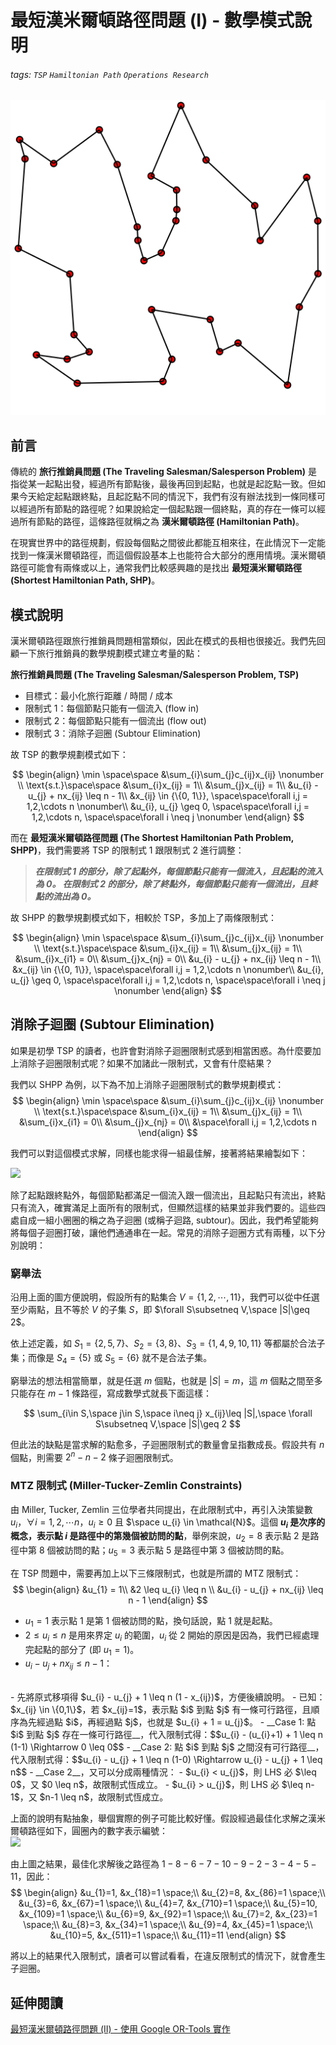 最短漢米爾頓路徑問題 (I) - 數學模式說明
===

###### tags: `TSP` `Hamiltonian Path` `Operations Research`

![TSP 示意圖](/posts/shp-intro/tsp.png)

## 前言
傳統的 __旅行推銷員問題 (The Traveling Salesman/Salesperson Problem)__ 是指從某一起點出發，經過所有節點後，最後再回到起點，也就是起訖點一致。但如果今天給定起點跟終點，且起訖點不同的情況下，我們有沒有辦法找到一條同樣可以經過所有節點的路徑呢？如果說給定一個起點跟一個終點，真的存在一條可以經過所有節點的路徑，這條路徑就稱之為 __漢米爾頓路徑 (Hamiltonian Path)__。

在現實世界中的路徑規劃，假設每個點之間彼此都能互相來往，在此情況下一定能找到一條漢米爾頓路徑，而這個假設基本上也能符合大部分的應用情境。漢米爾頓路徑可能會有兩條或以上，通常我們比較感興趣的是找出 __最短漢米爾頓路徑 (Shortest Hamiltonian Path, SHP)__。


## 模式說明
漢米爾頓路徑跟旅行推銷員問題相當類似，因此在模式的長相也很接近。我們先回顧一下旅行推銷員的數學規劃模式建立考量的點：

__旅行推銷員問題 (The Traveling Salesman/Salesperson Problem, TSP)__
- 目標式：最小化旅行距離 / 時間 / 成本
- 限制式 1：每個節點只能有一個流入 (flow in)
- 限制式 2：每個節點只能有一個流出 (flow out)
- 限制式 3：消除子迴圈 (Subtour Elimination)

故 TSP 的數學規劃模式如下：
<!-- latex 中的 & 表對齊的位置 -->
$$
\begin{align}
    \min \space\space &\sum_{i}\sum_{j}c_{ij}x_{ij} \nonumber \\
    \text{s.t.}\space\space &\sum_{i}x_{ij} = 1\\
    &\sum_{j}x_{ij} = 1\\
    &u_{i} - u_{j} + nx_{ij} \leq n - 1\\
    &x_{ij} \in {\{0, 1\}}, \space\space\forall i,j = 1,2,\cdots n \nonumber\\
    &u_{i}, u_{j} \geq 0, \space\space\forall i,j = 1,2,\cdots n, \space\space\forall i \neq j \nonumber
\end{align}
$$

而在 __最短漢米爾頓路徑問題 (The Shortest Hamiltonian Path Problem, SHPP)__，我們需要將 TSP 的限制式 1 跟限制式 2 進行調整：

> __*在限制式 1 的部分，除了起點外，每個節點只能有一個流入，且起點的流入為 0。
> 在限制式 2 的部分，除了終點外，每個節點只能有一個流出，且終點的流出為 0。*__

故 SHPP 的數學規劃模式如下，相較於 TSP，多加上了兩條限制式：
<!-- latex 中的 & 表對齊的位置 -->
$$
\begin{align}
    \min \space\space &\sum_{i}\sum_{j}c_{ij}x_{ij} \nonumber \\
    \text{s.t.}\space\space &\sum_{i}x_{ij} = 1\\
    &\sum_{j}x_{ij} = 1\\
    &\sum_{i}x_{i1} = 0\\
    &\sum_{j}x_{nj} = 0\\
    &u_{i} - u_{j} + nx_{ij} \leq n - 1\\
    &x_{ij} \in {\{0, 1\}}, \space\space\forall i,j = 1,2,\cdots n \nonumber\\
    &u_{i}, u_{j} \geq 0, \space\space\forall i,j = 1,2,\cdots n, \space\space\forall i \neq j \nonumber
\end{align}
$$

<!-- 以上這些東西，可以直接利用 [Google OR-Tools 提供的範例程式碼](https://colab.research.google.com/github/google/or-tools/blob/stable/examples/notebook/constraint_solver/vrp_starts_ends.ipynb?hl=zh-tw) 並稍作修改，即可求解漢米爾頓路徑 [(說明點此)](https://developers.google.com/optimization/routing/routing_tasks?hl=zh-tw#setting_start_and_end_locations_for_routes)。

用圖片來說明更加實在，假設起點、終點，及其他節點的位置如下圖所示，我們將所有點編號為 1-11，點 1 為起點，點 11 為終點。 -->


## 消除子迴圈 (Subtour Elimination)
如果是初學 TSP 的讀者，也許會對消除子迴圈限制式感到相當困惑。為什麼要加上消除子迴圈限制式呢？如果不加諸此一限制式，又會有什麼結果？

我們以 SHPP 為例，以下為不加上消除子迴圈限制式的數學規劃模式：
$$
\begin{align}
    \min \space\space &\sum_{i}\sum_{j}c_{ij}x_{ij} \nonumber \\
    \text{s.t.}\space\space &\sum_{i}x_{ij} = 1\\
    &\sum_{j}x_{ij} = 1\\
    &\sum_{i}x_{i1} = 0\\
    &\sum_{j}x_{nj} = 0\\
    &\space\forall i,j = 1,2,\cdots n
\end{align}
$$

我們可以對這個模式求解，同樣也能求得一組最佳解，接著將結果繪製如下：

![](https://hackmd.io/_uploads/SyeqgMrAta.png)
<br>


除了起點跟終點外，每個節點都滿足一個流入跟一個流出，且起點只有流出，終點只有流入，確實滿足上面所有的限制式，但顯然這樣的結果並非我們要的。這些四處自成一組小圈圈的稱之為子迴圈 (或稱子迴路, subtour)。因此，我們希望能夠將每個子迴圈打破，讓他們通通串在一起。常見的消除子迴圈方式有兩種，以下分別說明：

### 窮舉法
沿用上面的圖方便說明，假設所有的點集合 $V=\{1,2,\cdots,11\}$，我們可以從中任選至少兩點，且不等於 $V$ 的子集 $S$，即 $\forall S\subsetneq V,\space |S|\geq 2$。

依上述定義，如 $S_{1}=\{2,5,7\}$、$S_{2}=\{3,8\}$、$S_{3}=\{1,4,9,10,11\}$ 等都屬於合法子集；而像是 $S_{4}=\{5\}$ 或 $S_{5}=\{6\}$ 就不是合法子集。

窮舉法的想法相當簡單，就是任選 $m$ 個點，也就是 $|S|=m$，這 $m$ 個點之間至多只能存在 $m-1$ 條路徑，寫成數學式就長下面這樣：

$$
\sum_{i\in S,\space j\in S,\space i\neq j} x_{ij}\leq |S|,\space \forall S\subsetneq V,\space |S|\geq 2
$$

但此法的缺點是當求解的點愈多，子迴圈限制式的數量會呈指數成長。假設共有 $n$ 個點，則需要 $2^{n}-n-2$ 條子迴圈限制式。
<!-- https://youtu.be/-m7ASCB0a8E?si=fumzy2GTaNJ3k4EF -->

### MTZ 限制式 (Miller-Tucker-Zemlin Constraints)
由 Miller, Tucker, Zemlin 三位學者共同提出，在此限制式中，再引入決策變數 $u_{i}$，$\forall i = 1, 2, \cdots n$，$u_{i} \geq 0$ 且 $\space u_{i} \in \mathcal{N}$。這個 __$u_{i}$ 是次序的概念，表示點 $i$ 是路徑中的第幾個被訪問的點__，舉例來說，$u_{2}=8$ 表示點 2 是路徑中第 8 個被訪問的點；$u_{5}=3$ 表示點 5 是路徑中第 3 個被訪問的點。

在 TSP 問題中，需要再加上以下三條限制式，也就是所謂的 MTZ 限制式：
$$
\begin{align}
    &u_{1} = 1\\
    &2 \leq u_{i} \leq n \\
    &u_{i} - u_{j} + nx_{ij} \leq n - 1
\end{align}
$$

- $u_{1} = 1$ 表示點 1 是第 1 個被訪問的點，換句話說，點 1 就是起點。
- $2 \leq u_{i} \leq n$ 是用來界定 $u_{i}$ 的範圍，$u_{i}$ 從 2 開始的原因是因為，我們已經處理完起點的部分了 (即 $u_{1} = 1$)。
- $u_{i} - u_{j} + nx_{ij} \leq n - 1$：
<br>
    - 先將原式移項得 $u_{i} - u_{j} + 1 \leq n (1 - x_{ij})$，方便後續說明。
    - 已知：$x_{ij} \in \{0,1\}$，若 $x_{ij}=1$，表示點 $i$ 到點 $j$ 有一條可行路徑，且順序為先經過點 $i$，再經過點 $j$，也就是 $u_{i} + 1 = u_{j}$。
    - __Case 1: 點 $i$ 到點 $j$ 存在一條可行路徑__，代入限制式得：$$u_{i} - (u_{i}+1) + 1 \leq n (1-1) \Rightarrow 0 \leq 0$$
    - __Case 2: 點 $i$ 到點 $j$ 之間沒有可行路徑__，代入限制式得：$$u_{i} - u_{j} + 1 \leq n (1-0) \Rightarrow u_{i} - u_{j} + 1 \leq n$$
    - __Case 2__，又可以分成兩種情況：
        - $u_{i} < u_{j}$，則 LHS 必 $\leq 0$，又 $0 \leq n$，故限制式恆成立。
        - $u_{i} > u_{j}$，則 LHS 必 $\leq n-1$，又 $n-1 \leq n$，故限制式恆成立。
        
上面的說明有點抽象，舉個實際的例子可能比較好懂。假設經過最佳化求解之漢米爾頓路徑如下，圓圈內的數字表示編號：
<br>
![](https://hackmd.io/_uploads/H1cT2ERFa.png)
<br>

由上圖之結果，最佳化求解後之路徑為 $1-8-6-7-10-9-2-3-4-5-11$，因此：
$$
\begin{align}
&u_{1}=1, &x_{18}=1 \space;\\
&u_{2}=8, &x_{86}=1 \space;\\
&u_{3}=6, &x_{67}=1 \space;\\
&u_{4}=7, &x_{710}=1 \space;\\
&u_{5}=10, &x_{109}=1 \space;\\
&u_{6}=9, &x_{92}=1 \space;\\
&u_{7}=2, &x_{23}=1 \space;\\
&u_{8}=3, &x_{34}=1 \space;\\
&u_{9}=4, &x_{45}=1 \space;\\
&u_{10}=5, &x_{511}=1 \space;\\
&u_{11}=11
\end{align}
$$

將以上的結果代入限制式，讀者可以嘗試看看，在違反限制式的情況下，就會產生子迴圈。

## 延伸閱讀
[最短漢米爾頓路徑問題 (II) - 使用 Google OR-Tools 實作](https://hackmd.io/MhrvcvzRRziumlRCMfm6FQ)

<!-- ## 實際案例
(一) 貪婪算法：求最短路徑
![](https://hackmd.io/_uploads/SkuoTh4fT.png)

(二) 最短漢米爾頓路徑
![](https://hackmd.io/_uploads/H1A86h4Ma.png) -->

